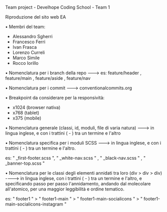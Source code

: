 Team project - Develhope Coding School - Team 1

Riproduzione del sito web EA

• Membri del team: 

- Alessandro Sgherri
- Francesco Ferri
- Ivan Frasca
- Lorenzo Curreli
- Marco Simile
- Rocco Iorillo

• Nomenclatura per i branch della repo ---> es: feature/header , feature/main , feature/aside , feature/nav

• Nomenclatura per i commit --->  conventionalcommits.org

• Breakpoint da considerare per la responsività:

- x1024 (browser nativa)
- x768 (tablet)
- x375 (mobile)

• Nomenclatura generale (classi, id, moduli, file di varia natura) ---> in lingua inglese, e con i trattini ( - ) tra un termine e l'altro

• Nomenclatura specifica per i moduli SCSS --->  in lingua inglese, e con i trattini ( - ) tra un termine e l'altro.

es: " _first-footer.scss ", " _white-nav.scss " , " _black-nav.scss " , " _banner-top.scss "

• Nomenclatura per le classi degli elementi annidati tra loro (div > div > div) ----> in lingua inglese, con i trattini ( - ) tra un termine e l'altro, e specificando passo per passo l'annidamento, andando dal molecolare all'atomico, per una maggior leggibilità e ordine tematico.

es: " footer1 " > " footer1-main " >  " footer1-main-socialicons " > " footer1-main-socialicons-instagram "
